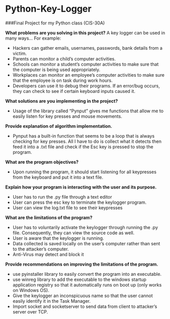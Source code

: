 # Python-Key-Logger
###Final Project for my Python class (CIS-30A) 

**What problems are you solving in this project?**
A key logger can be used in many ways… For example:
- Hackers can gather emails, usernames, passwords, bank details from a victim.
- Parents can monitor a child’s computer activities.
- Schools can monitor a student’s computer activities to make sure that the computer is being used appropriately.
- Workplaces can monitor an employee’s computer activities to make sure that the employee is on task during work hours. 
- Developers can use it to debug their programs. If an error/bug occurs, they can check to see if certain keyboard inputs caused it.

**What solutions are you implementing in the project?**
- Usage of the library called “Pynput” gives me functions that allow me to easily listen for key presses and mouse movements.

**Provide explanation of algorithm implementation.**
- Pynput has a built-in function that seems to be a loop that is always checking for key presses. All I have to do is collect what it detects then feed it into a .txt file and check if the Esc key is pressed to stop the program.

**What are the program objectives?**
- Upon running the program, it should start listening for all keypresses from the keyboard and put it into a text file.

**Explain how your program is interacting with the user and its purpose.**
- User has to run the .py file through a text editor
- User can press the esc key to terminate the keylogger program.
- User can view the log.txt file to see their keypresses

**What are the limitations of the program?**
- User has to voluntarily activate the keylogger through running the .py file. Consequently, they can view the source code as well.
- User is aware that the keylogger is running.
- Data collected is saved locally on the user’s computer rather than sent to the attacker’s computer.
- Anti-Virus may detect and block it 

**Provide recommendations on improving the limitations of the program.**
- use pyinstaller library to easily convert the program into an executable.
- use winreg library to add the executable to the windows startup application registry so that it automatically runs on boot up (only works on Windows OS).
- Give the keylogger an inconspicuous name so that the user cannot easily identify it in the Task Manager.
- Import socket and socketserver to send data from client to attacker’s server over TCP.
